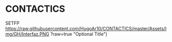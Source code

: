 # CONTACTICS
SETFP <br/>
https://raw.githubusercontent.com/HugoAr10/CONTACTICS/master/Assets/Img/GH/Interfaz.PNG ?raw=true "Optional Title") 
